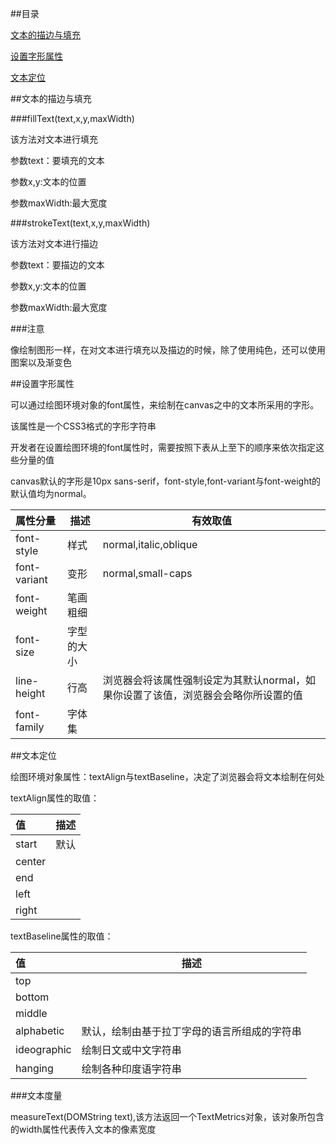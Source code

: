 ##目录

[文本的描边与填充](#a1)

[设置字形属性](#a2)

[文本定位](#a3)

<a name="a1"></a>

##文本的描边与填充

###fillText(text,x,y,maxWidth)

该方法对文本进行填充

参数text：要填充的文本

参数x,y:文本的位置

参数maxWidth:最大宽度

###strokeText(text,x,y,maxWidth)

该方法对文本进行描边

参数text：要描边的文本

参数x,y:文本的位置

参数maxWidth:最大宽度

###注意

像绘制图形一样，在对文本进行填充以及描边的时候，除了使用纯色，还可以使用图案以及渐变色

<a name="a2"></a>

##设置字形属性

可以通过绘图环境对象的font属性，来绘制在canvas之中的文本所采用的字形。

该属性是一个CSS3格式的字形字符串

开发者在设置绘图环境的font属性时，需要按照下表从上至下的顺序来依次指定这些分量的值

canvas默认的字形是10px sans-serif，font-style,font-variant与font-weight的默认值均为normal。

|属性分量|描述|有效取值|
|:--|---|---|
|font-style|样式|normal,italic,oblique|
|font-variant|变形|normal,small-caps|
|font-weight|笔画粗细||
|font-size|字型的大小||
|line-height|行高|浏览器会将该属性强制设定为其默认normal，如果你设置了该值，浏览器会会略你所设置的值|
|font-family|字体集||

<a name="a3"></a>

##文本定位

绘图环境对象属性：textAlign与textBaseline，决定了浏览器会将文本绘制在何处

textAlign属性的取值：

|值|描述|
|:--|---|
|start|默认|
|center||
|end||
|left||
|right||

textBaseline属性的取值：

|值|描述|
|:--|---|
|top||
|bottom||
|middle||
|alphabetic|默认，绘制由基于拉丁字母的语言所组成的字符串|
|ideographic|绘制日文或中文字符串|
|hanging|绘制各种印度语字符串|

###文本度量

measureText(DOMString text),该方法返回一个TextMetrics对象，该对象所包含的width属性代表传入文本的像素宽度